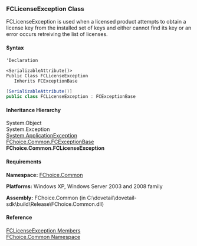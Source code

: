 ﻿### FCLicenseException Class

FCLicenseException is used when a licensed product attempts to obtain a license key from the installed set of keys and either cannot find its key or an error occurs retreiving the list of licenses.

#### Syntax

```vbnet
'Declaration

<SerializableAttribute()>
Public Class FCLicenseException 
   Inherits FCExceptionBase
```

```csharp
[SerializableAttribute()]
public class FCLicenseException : FCExceptionBase
``` 

#### Inheritance Hierarchy

System.Object  
System.Exception  
[System.ApplicationException](#)  
[FChoice.Common.FCExceptionBase](FChoice.Common~FChoice.Common.FCExceptionBase.md)  
**FChoice.Common.FCLicenseException**  

#### Requirements

**Namespace:** [FChoice.Common](FChoice.Common~FChoice.Common_namespace.md)

**Platforms:** Windows XP, Windows Server 2003 and 2008 family

**Assembly:** FChoice.Common (in C:\\dovetail\\dovetail-sdk\\build\\Release\\FChoice.Common.dll)

#### Reference

[FCLicenseException Members](FChoice.Common~FChoice.Common.FCLicenseException_members.md)  
[FChoice.Common Namespace](FChoice.Common~FChoice.Common_namespace.md)